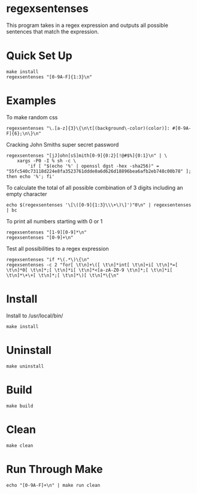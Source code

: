 # regexsentenses
This program takes in a regex expression and outputs all possible sentences that match the expression.

# Quick Set Up
```
make install
regexsentenses "[0-9A-F]{1:3}\n"
```

# Examples
To make random css
```
regexsentenses "\.[a-z]{3}\{\n\t[(background\-color)(color)]: #[0-9A-F]{6};\n\}\n"
```

Cracking John Smiths super secret password
```
regexsentenses "[jJ]ohn[sS]mith[0-9]{0:2}[!@#$%]{0:1}\n" | \
    xargs -P0 -I % sh -c \
        'if [ "$(echo '%' | openssl dgst -hex -sha256)" = "55fc540c73118d224e8fa3523761ddde0a6d626d18896bea6afb2eb748c00b78" ]; then echo '%'; fi'
```

To calculate the total of all possible combination of 3 digits including an empty character
```
echo $(regexsentenses '\[\([0-9]{1:3}\\\+\)\]')"0\n" | regexsentenses | bc
```

To print all numbers starting with 0 or 1
```
regexsentenses "[1-9][0-9]*\n"
regexsentenses "[0-9]+\n"
```

Test all possibilities to a regex expression
```
regexsentenses "if *\(.*\)\{\n"
regexsentenses -c 2 "for[ \t\n]+\([ \t\n]*int[ \t\n]+i[ \t\n]*=[ \t\n]*0[ \t\n]*;[ \t\n]*i[ \t\n]*<[a-zA-Z0-9 \t\n]*;[ \t\n]*i[ \t\n]*\+\+[ \t\n]*;[ \t\n]*\)[ \t\n]*\{\n"
```


# Install
Install to /usr/local/bin/
```
make install
```

# Uninstall
```
make uninstall
```

# Build
```
make build
```

# Clean
```
make clean
```

# Run Through Make
```
echo "[0-9A-F]+\n" | make run clean
```

